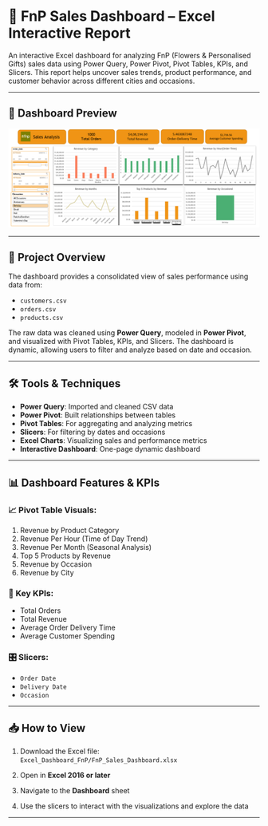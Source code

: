 # 🌸 FnP Sales Dashboard – Excel Interactive Report

An interactive Excel dashboard for analyzing FnP (Flowers & Personalised Gifts) sales data using Power Query, Power Pivot, Pivot Tables, KPIs, and Slicers. This report helps uncover sales trends, product performance, and customer behavior across different cities and occasions.

---

## 📸 Dashboard Preview

![FnP Sales Dashboard Screenshot](https://github.com/Rajkumar-dataanalyst/fnp-Sales-Analysis/blob/main/dashboard_screenshot.png?raw=true)

---

## 🧠 Project Overview

The dashboard provides a consolidated view of sales performance using data from:

- `customers.csv`
- `orders.csv`
- `products.csv`

The raw data was cleaned using **Power Query**, modeled in **Power Pivot**, and visualized with Pivot Tables, KPIs, and Slicers. The dashboard is dynamic, allowing users to filter and analyze based on date and occasion.

---

## 🛠️ Tools & Techniques

- **Power Query**: Imported and cleaned CSV data
- **Power Pivot**: Built relationships between tables
- **Pivot Tables**: For aggregating and analyzing metrics
- **Slicers**: For filtering by dates and occasions
- **Excel Charts**: Visualizing sales and performance metrics
- **Interactive Dashboard**: One-page dynamic dashboard

---

## 📊 Dashboard Features & KPIs

### 📈 Pivot Table Visuals:
1. Revenue by Product Category  
2. Revenue Per Hour (Time of Day Trend)  
3. Revenue Per Month (Seasonal Analysis)  
4. Top 5 Products by Revenue  
5. Revenue by Occasion  
6. Revenue by City

### 🔢 Key KPIs:
- Total Orders
- Total Revenue
- Average Order Delivery Time
- Average Customer Spending

### 🎛️ Slicers:
- `Order Date`
- `Delivery Date`
- `Occasion`

---

## 📥 How to View

1. Download the Excel file:  
   `Excel_Dashboard_FnP/FnP_Sales_Dashboard.xlsx`

2. Open in **Excel 2016 or later**

3. Navigate to the **Dashboard** sheet

4. Use the slicers to interact with the visualizations and explore the data

---
